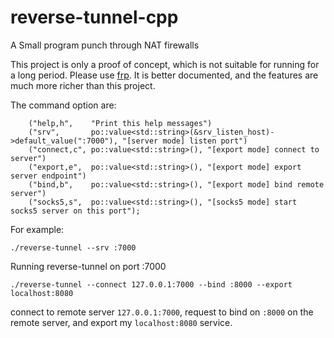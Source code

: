 # reverse-tunnel-cpp
A Small program punch through NAT firewalls

This project is only a proof of concept, which is not suitable for running for a long period.
Please use [frp](https://github.com/fatedier/frp). It is better documented, and the features are much more richer than this project.

The command option are:
```
    ("help,h",    "Print this help messages")
    ("srv",       po::value<std::string>(&srv_listen_host)->default_value(":7000"), "[server mode] listen port")
    ("connect,c", po::value<std::string>(), "[export mode] connect to server")
    ("export,e",  po::value<std::string>(), "[export mode] export server endpoint")
    ("bind,b",    po::value<std::string>(), "[export mode] bind remote server")
    ("socks5,s",  po::value<std::string>(), "[socks5 mode] start socks5 server on this port");
```

For example:
```
./reverse-tunnel --srv :7000
```
Running reverse-tunnel on port :7000

```
./reverse-tunnel --connect 127.0.0.1:7000 --bind :8000 --export localhost:8080
```
connect to remote server `127.0.0.1:7000`, request to bind on `:8000` on the remote server, and export my `localhost:8080` service.
